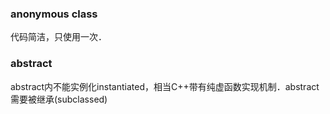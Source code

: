 ### anonymous class
代码简洁，只使用一次．
### abstract
abstract内不能实例化instantiated，相当C++带有纯虚函数实现机制．abstract需要被继承(subclassed)
